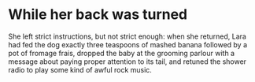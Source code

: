 While her back was turned
=========================
She left strict instructions, but not strict enough: when she returned, Lara had fed the dog exactly three teaspoons of mashed banana followed by a pot of fromage frais, dropped the baby at the grooming parlour with a message about paying proper attention to its tail, and retuned the shower radio to play some kind of awful rock music.